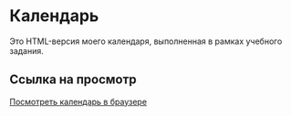 # Календарь

Это HTML-версия моего календаря, выполненная в рамках учебного задания.

## Ссылка на просмотр
[Посмотреть календарь в браузере](https://nikitasviridovw029.github.io/Internet-Programming/calendar.html)
